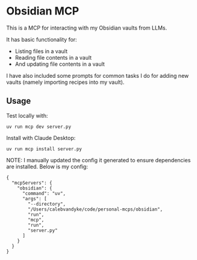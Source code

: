 # Obsidian MCP

This is a MCP for interacting with my Obsidian vaults from LLMs.

It has basic functionality for:

- Listing files in a vault
- Reading file contents in a vault
- And updating file contents in a vault

I have also included some prompts for common tasks I do for adding new vaults (namely importing recipes into my vault).

## Usage

Test locally with:

```
uv run mcp dev server.py
```

Install with Claude Desktop:

```
uv run mcp install server.py
```

NOTE: I manually updated the config it generated to ensure dependencies are installed. Below is my config:

```
{
  "mcpServers": {
    "obsidian": {
      "command": "uv",
      "args": [
        "--directory",
        "/Users/calebvandyke/code/personal-mcps/obsidian",
        "run",
        "mcp",
        "run",
        "server.py"
      ]
    }
  }
}
```
